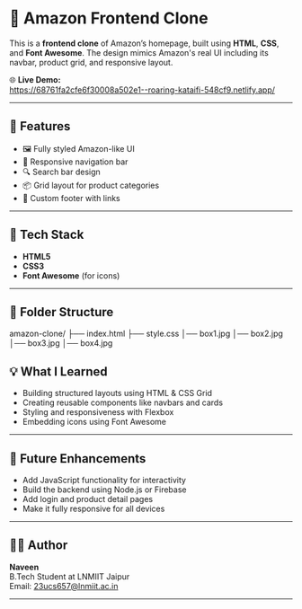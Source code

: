 # 🛒 Amazon Frontend Clone

This is a **frontend clone** of Amazon’s homepage, built using **HTML**, **CSS**, and **Font Awesome**. The design mimics Amazon's real UI including its navbar, product grid, and responsive layout.

🌐 **Live Demo:**  
https://68761fa2cfe6f30008a502e1--roaring-kataifi-548cf9.netlify.app/

---

## 🎯 Features

- 🖼️ Fully styled Amazon-like UI
- 🧭 Responsive navigation bar
- 🔍 Search bar design
- 📦 Grid layout for product categories
- 🦶 Custom footer with links

---

## 🧱 Tech Stack

- **HTML5**
- **CSS3**
- **Font Awesome** (for icons)

---

## 📁 Folder Structure
amazon-clone/
├── index.html
├── style.css
│── box1.jpg
│── box2.jpg
│── box3.jpg
│── box4.jpg
## 💡 What I Learned

- Building structured layouts using HTML & CSS Grid
- Creating reusable components like navbars and cards
- Styling and responsiveness with Flexbox
- Embedding icons using Font Awesome

---

## 📌 Future Enhancements

- Add JavaScript functionality for interactivity
- Build the backend using Node.js or Firebase
- Add login and product detail pages
- Make it fully responsive for all devices

---

## 🙋‍♂️ Author

**Naveen**  
B.Tech Student at LNMIIT Jaipur  
Email: [23ucs657@lnmiit.ac.in](mailto:23ucs657@lnmiit.ac.in)

---


